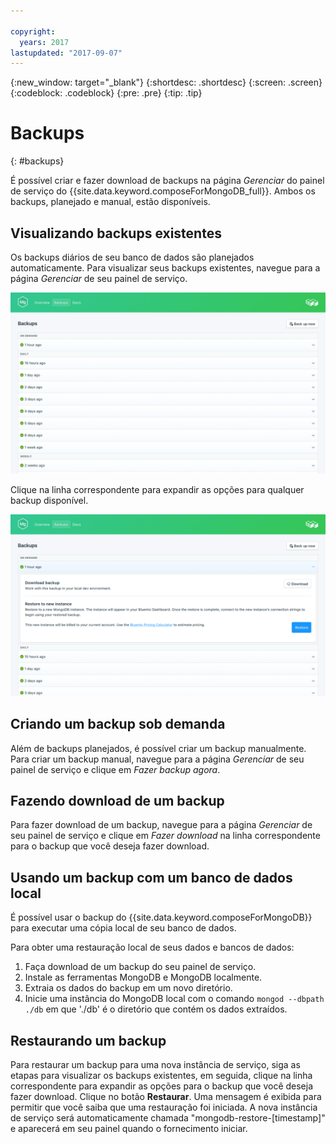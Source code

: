 ```yaml
---

copyright:
  years: 2017
lastupdated: "2017-09-07"
---
```


{:new_window: target="_blank"}
{:shortdesc: .shortdesc}
{:screen: .screen}
{:codeblock: .codeblock}
{:pre: .pre}
{:tip: .tip}

# Backups
{: #backups}

É possível criar e fazer download de backups na página *Gerenciar* do painel de serviço do {{site.data.keyword.composeForMongoDB_full}}. Ambos os backups, planejado e manual, estão disponíveis.

## Visualizando backups existentes

Os backups diários de seu banco de dados são planejados automaticamente. Para visualizar seus backups existentes, navegue para a página *Gerenciar* de seu painel de serviço. 

![Backups](./images/mongodb-backups-show.png "A list of available backups")

Clique na linha correspondente para expandir as opções para qualquer backup disponível.
  
![Backup Options](./images/mongodb-backups-options.png "Options for a backup.") 

## Criando um backup sob demanda

Além de backups planejados, é possível criar um backup manualmente. Para criar um backup manual, navegue para a página *Gerenciar* de seu painel de serviço e clique em *Fazer backup agora*.

## Fazendo download de um backup

Para fazer download de um backup, navegue para a página *Gerenciar* de seu painel de serviço e clique em *Fazer download* na linha correspondente para o backup que você deseja fazer download.

## Usando um backup com um banco de dados local

É possível usar o backup do {{site.data.keyword.composeForMongoDB}} para executar uma cópia local de seu banco de dados.

Para obter uma restauração local de seus dados e bancos de dados:

1. Faça download de um backup do seu painel de serviço.
2. Instale as ferramentas MongoDB e MongoDB localmente.
3. Extraia os dados do backup em um novo diretório.
4. Inicie uma instância do MongoDB local com o comando `mongod --dbpath ./db` em que './db' é o diretório que contém os dados extraídos.

## Restaurando um backup

Para restaurar um backup para uma nova instância de serviço, siga as etapas para visualizar os backups existentes, em seguida, clique na linha correspondente para expandir as opções para o backup que você deseja fazer download. Clique no botão **Restaurar**. Uma mensagem é exibida para permitir que você saiba que uma restauração foi iniciada. A nova instância de serviço será automaticamente chamada "mongodb-restore-[timestamp]" e aparecerá em seu painel quando o fornecimento iniciar.

